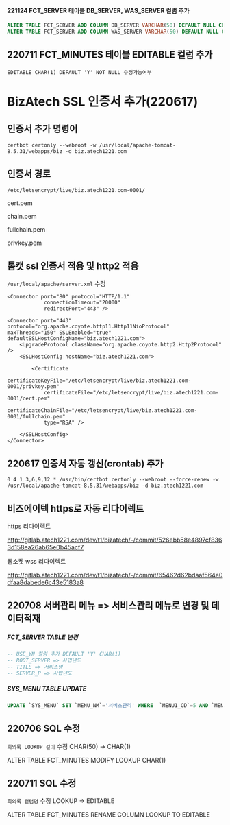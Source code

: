 #### 221124 FCT_SERVER 테이블 DB_SERVER, WAS_SERVER 컬럼 추가
```sql
ALTER TABLE FCT_SERVER ADD COLUMN DB_SERVER VARCHAR(50) DEFAULT NULL COMMENT 'DB 서버';
ALTER TABLE FCT_SERVER ADD COLUMN WAS_SERVER VARCHAR(50) DEFAULT NULL COMMENT 'WAS 서버';
```

## 220711 FCT_MINUTES 테이블 EDITABLE 컬럼 추가
`EDITABLE CHAR(1) DEFAULT 'Y' NOT NULL 수정가능여부`


# BizAtech SSL 인증서 추가(220617)

## **인증서 추가 명령어**
```certbot certonly --webroot -w /usr/local/apache-tomcat-8.5.31/webapps/biz -d biz.atech1221.com```

## **인증서 경로**
```/etc/letsencrypt/live/biz.atech1221.com-0001/```

cert.pem

chain.pem

fullchain.pem

privkey.pem

## **톰캣 ssl 인증서 적용 및 http2 적용**
```/usr/local/apache/server.xml``` 수정
```
<Connector port="80" protocol="HTTP/1.1"
            connectionTimeout="20000"
            redirectPort="443" />

<Connector port="443" protocol="org.apache.coyote.http11.Http11NioProtocol"
maxThreads="150" SSLEnabled="true" defaultSSLHostConfigName="biz.atech1221.com">
    <UpgradeProtocol className="org.apache.coyote.http2.Http2Protocol" />
    <SSLHostConfig hostName="biz.atech1221.com">

        <Certificate
            certificateKeyFile="/etc/letsencrypt/live/biz.atech1221.com-0001/privkey.pem"
            certificateFile="/etc/letsencrypt/live/biz.atech1221.com-0001/cert.pem"
            certificateChainFile="/etc/letsencrypt/live/biz.atech1221.com-0001/fullchain.pem"
            type="RSA" />

    </SSLHostConfig>
</Connector>
```
## **220617 인증서 자동 갱신(crontab) 추가**
```0 4 1 3,6,9,12 * /usr/bin/certbot certonly --webroot --force-renew -w /usr/local/apache-tomcat-8.5.31/webapps/biz -d biz.atech1221.com```

## **비즈에이텍 https로 자동 리다이렉트**
https 리다이렉트

http://gitlab.atech1221.com/dev/t1/bizatech/-/commit/526ebb58e4897cf8363d158ea26ab65e0b45acf7

웹소켓 wss 리다이렉트

http://gitlab.atech1221.com/dev/t1/bizatech/-/commit/65462d62bdaaf564e0dfaa8dabede6c43e5183a8

## 220708 서버관리 메뉴 => 서비스관리 메뉴로 변경 및 데이터적재
##### FCT_SERVER TABLE 변경
```sql
-- USE_YN 컬럼 추가 DEFAULT 'Y' CHAR(1)
-- ROOT_SERVER => 사업년도
-- TITLE => 서비스명
-- SERVER_P => 사업년도
```

##### SYS_MENU TABLE UPDATE
```sql
UPDATE `SYS_MENU` SET `MENU_NM`='서비스관리' WHERE  `MENU1_CD`=5 AND `MENU2_CD`=4 AND `MENU3_CD`=0;
```

## **220706 SQL 수정**
```회의록 LOOKUP 길이``` 수정
CHAR(50) -> CHAR(1)

ALTER TABLE FCT_MINUTES MODIFY LOOKUP CHAR(1)

## **220711 SQL 수정**
```회의록 컬럼명``` 수정
LOOKUP -> EDITABLE

ALTER TABLE FCT_MINUTES RENAME COLUMN LOOKUP TO EDITABLE
